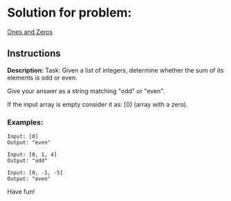 # Solution for problem:

[Ones and Zeros](https://www.codewars.com/kata/5949481f86420f59480000e7)

## Instructions

**Description:**
Task:
Given a list of integers, determine whether the sum of its elements is odd or even.

Give your answer as a string matching "odd" or "even".

If the input array is empty consider it as: [0] (array with a zero).

### Examples:

```plaintext
Input: [0]
Output: "even"

Input: [0, 1, 4]
Output: "odd"

Input: [0, -1, -5]
Output: "even"
```

Have fun!
